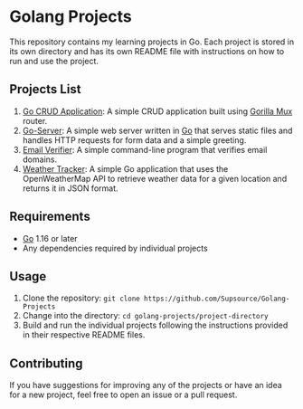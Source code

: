 # Golang Projects
This repository contains my learning projects in Go. Each project is stored in its own directory and has its own README file with instructions on how to run and use the project.
## Projects List
1. [Go CRUD Application](https://github.com/Supsource/Golang-Projects/tree/main/CRUD-Movies-App): A simple CRUD application built using [Gorilla Mux](https://github.com/gorilla/mux) router.
2. [Go-Server](https://github.com/Supsource/Golang-Projects/tree/main/Go-Server): A simple web server written in [Go](https://go.dev/) that serves static files and handles HTTP requests for form data and a simple greeting.
3. [Email Verifier](https://github.com/Supsource/Golang-Projects/tree/main/email-verifier): A simple command-line program that verifies email domains.
4. [Weather Tracker](https://github.com/Supsource/Golang-Projects/tree/main/Weather-Tracker): A simple Go application that uses the OpenWeatherMap API to retrieve weather data for a given location and returns it in JSON format.

## Requirements
* [Go](https://go.dev/) 1.16 or later
* Any dependencies required by individual projects

## Usage
1. Clone the repository: `git clone https://github.com/Supsource/Golang-Projects`
2. Change into the directory: `cd golang-projects/project-directory`
3. Build and run the individual projects following the instructions provided in their respective README files.

## Contributing
If you have suggestions for improving any of the projects or have an idea for a new project, feel free to open an issue or a pull request.
